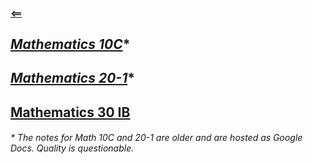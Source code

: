 #### [<==](../)

## _[Mathematics 10C](https://drive.google.com/open?id=1UPnQliQN91uGohxgGtwHp52ol-u5pldl)_*  
## _[Mathematics 20-1](https://drive.google.com/open?id=1fptuYFs43zwE3G8ez8e6nALjE9XSb7_c)_*  
## [Mathematics 30 IB](./30ib)  

###### * The notes for Math 10C and 20-1 are older and are hosted as Google Docs. Quality is questionable.
